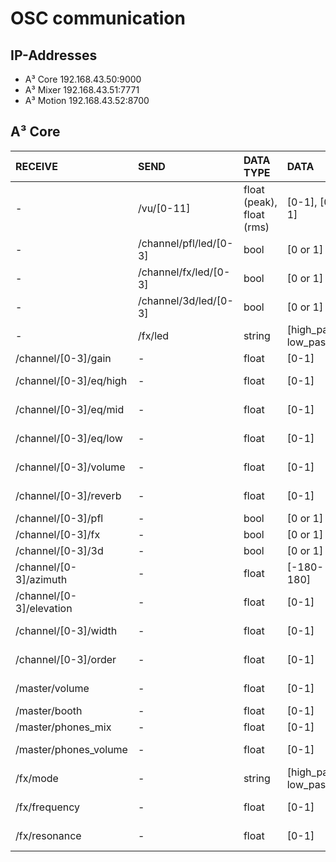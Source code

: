 # OSC communication
## IP-Addresses
- A³ Core 192.168.43.50:9000
- A³ Mixer 192.168.43.51:7771
- A³ Motion 192.168.43.52:8700
## A³ Core
| RECEIVE | SEND | DATA TYPE | DATA | DESCRIPTION
| :---| :--- | :--- | :--- | :---
| - | /vu/[0-11] | float (peak), float (rms) | [0-1], [0-1] | Peak and rms vu meter
| - | /channel/pfl/led/[0-3] | bool | [0 or 1] | pfl status
| - | /channel/fx/led/[0-3] | bool | [0 or 1] | fx status
| - | /channel/3d/led/[0-3] | bool | [0 or 1] | 3d status
| - | /fx/led | string | [high_pass, low_pass] | fx mode status
| /channel/[0-3]/gain | - | float | [0-1] | Channel gain
| /channel/[0-3]/eq/high | - | float | [0-1] | Channel eq high
| /channel/[0-3]/eq/mid | - | float | [0-1] | Channel eq mid
| /channel/[0-3]/eq/low | - | float | [0-1] | Channel eq low
| /channel/[0-3]/volume | - | float | [0-1] | Channel volume
| /channel/[0-3]/reverb | - | float | [0-1] | Channel reverb
| /channel/[0-3]/pfl | - | bool | [0 or 1] | Channel pfl
| /channel/[0-3]/fx | - | bool | [0 or 1] | Channel fx
| /channel/[0-3]/3d | - | bool | [0 or 1] | Channel 3d
| /channel/[0-3]/azimuth | - | float | [-180-180] | ambisonic azimuth
| /channel/[0-3]/elevation | - | float | [0-1] | ambisonic elevation
| /channel/[0-3]/width | - | float | [0-1] | ambisonic stereo width
| /channel/[0-3]/order | - | float | [0-1] | ambisonic order
| /master/volume | - | float | [0-1] | Master volume
| /master/booth | - | float | [0-1] | Booth volume
| /master/phones_mix | - | float | [0-1] | Phones mix
| /master/phones_volume | - | float | [0-1] | Phones volume
| /fx/mode | - | string | [high_pass, low_pass] | Global fx mode
| /fx/frequency | - | float | [0-1] | fx filter frequency
| /fx/resonance | - | float | [0-1] | fx filter resonance
